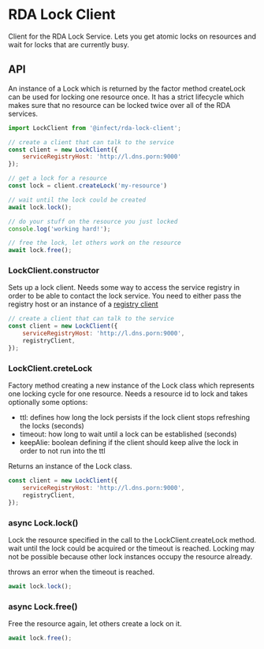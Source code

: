 # RDA Lock Client

Client for the RDA Lock Service. Lets you get atomic locks on resources and wait 
for locks that are currently busy.


## API

An instance of a Lock which is returned by the factor method createLock can be 
used for locking one resource once. It has a strict lifecycle which makes sure 
that no resource can be locked twice over all of the RDA services.


```javascript
import LockClient from '@infect/rda-lock-client';

// create a client that can talk to the service
const client = new LockClient({
    serviceRegistryHost: 'http://l.dns.porn:9000'
});

// get a lock for a resource
const lock = client.createLock('my-resource')

// wait until the lock could be created
await lock.lock();

// do your stuff on the resource you just locked
console.log('working hard!');

// free the lock, let others work on the resource
await lock.free();
```


### LockClient.constructor

Sets up a lock client. Needs some way to access the service registry in order
to be able to contact the lock service. You need to either pass the registry
host or an instance of a [registry client](https://www.npmjs.com/package/@infect/rda-service-registry-client)

```javascript
// create a client that can talk to the service
const client = new LockClient({
    serviceRegistryHost: 'http://l.dns.porn:9000',
    registryClient,
});
```


### LockClient.creteLock

Factory method creating a new instance of the Lock class which represents one
locking cycle for one resource. Needs a resource id to lock and takes optionally
some options:

- ttl: defines how long the lock persists if the lock client stops refreshing the locks (seconds)
- timeout: how long to wait until a lock can be established (seconds)
- keepAlie: boolean defining if the client should keep alive the lock in order to not run into the ttl

Returns an instance of the Lock class.

```javascript
const client = new LockClient({
    serviceRegistryHost: 'http://l.dns.porn:9000',
    registryClient,
});
```


### async Lock.lock()

Lock the resource specified in the call to the LockClient.createLock method. 
wait until the lock could be acquired or the timeout is reached. Locking may
not be possible because other lock instances occupy the resource already.

throws an error when the timeout is reached.

```javascript
await lock.lock();
```



### async Lock.free()

Free the resource again, let others create a lock on it.

```javascript
await lock.free();
```


